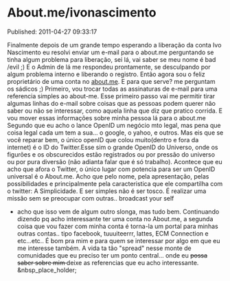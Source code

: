 About.me/ivonascimento
======================
Published: 2011-04-27 09:33:17

Finalmente depois de um grande tempo esperando a liberação da conta Ivo
Nascimento eu resolvi enviar um e-mail para o about.me perguntando se tinha
algum problema para liberação, sei lá, vai saber se meu nome é bad /evil ;) E
o Admin de lá me respondeu prontamente, se desculpando por algum problema
interno e liberando o registro. Então agora sou o feliz proprietário de uma
conta no [about.me](http://about.me/ivonascimento). E para que serve? me
perguntam os sádicos ;)  Primeiro, vou trocar todas as assinaturas de e-mail
para uma referencia simples ao about-me. Esse primeiro passo vai me permitir
tirar algumas linhas do e-mail sobre coisas que as pessoas podem querer não
saber ou não se interessar, como aquela linha que diz que pratico corrida. E
vou mover essas informações sobre minha pessoa lá para o about.me Segundo que
eu acho o lance OpenID um negócio mto legal, mas pena que coisa legal cada um
tem a sua... o google, o yahoo, e outros. Mas eis que se você reparar bem, o
único openID que colou muito(dentro e fora da internet) é o ID do Twitter.Esse
sim o grande OpenID do Universo, onde os figurões e os obscurecidos estão
registrados ou por pressão do universo ou por pura diversão (não adianta falar
que é só trabalho). Acontece que eu acho que afora o Twitter, o único lugar
com potencia para ser um OpenID universal é o About.me. Acho que pelo nome,
pela apresentação, pelas possibilidades e principalmente pela caracteristica
que ele compartilha com o twitter: A Simplicidade. E ser simples não é ser
tosco. É realizar uma missão sem se preocupar com outras.. broadcast your self
- acho que isso vem de algum outro slonga, mas tudo bem. Continuando dizendo
pq acho interessante ter uma conta no About.me, a segunda coisa que vou fazer
com minha conta é torna-la um portal para minhas outras contas.. tipo
facebook, tuuuiteerrr, lattes, ECM Connection e etc...etc.. É bom pra mim e
para quem se interessar por algo em que eu me interesse também. A vida ta tão
"spread" nesse monte de comunidades que eu preciso ter um ponto central...
onde eu <del>possa saber sobre mim </del> deixe as referencias que eu acho
interessante. &nbsp_place_holder;

